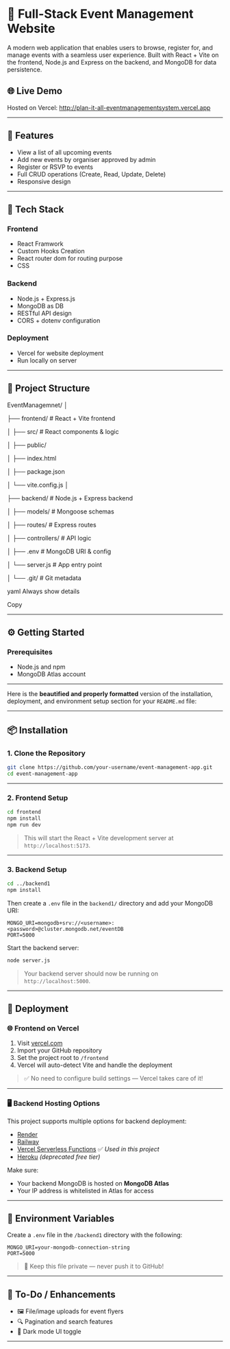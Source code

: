 # 🎉 Full-Stack Event Management Website

A modern web application that enables users to browse, register for, and manage events with a seamless user experience. Built with React + Vite on the frontend, Node.js and Express on the backend, and MongoDB for data persistence.

## 🌐 Live Demo

Hosted on Vercel: http://plan-it-all-eventmanagementsystem.vercel.app   


---

## 🚀 Features

- View a list of all upcoming events
- Add new events by organiser approved by admin
- Register or RSVP to events 
- Full CRUD operations (Create, Read, Update, Delete)
- Responsive design

---

## 🧱 Tech Stack

### Frontend
- React Framwork
- Custom Hooks Creation
- React router dom for routing purpose
- CSS

### Backend
- Node.js + Express.js
- MongoDB as DB
- RESTful API design
- CORS + dotenv configuration

### Deployment
- Vercel for website deployment
- Run locally on server

---

## 📁 Project Structure

EventManagemnet/
│

├── frontend/ # React + Vite frontend

│ ├── src/ # React components & logic

│ ├── public/

│ ├── index.html

│ ├── package.json

│ └── vite.config.js
│

├── backend/ # Node.js + Express backend

│ ├── models/ # Mongoose schemas

│ ├── routes/ # Express routes

│ ├── controllers/ # API logic

│ ├── .env # MongoDB URI & config

│ └── server.js # App entry point

│
└── .git/ # Git metadata

yaml
Always show details

Copy

---

## ⚙️ Getting Started

### Prerequisites

- Node.js and npm
- MongoDB Atlas account

---

Here is the **beautified and properly formatted** version of the installation, deployment, and environment setup section for your `README.md` file:

---

## 📦 Installation

### 1. Clone the Repository

```bash
git clone https://github.com/your-username/event-management-app.git
cd event-management-app
```

---

### 2. Frontend Setup

```bash
cd frontend
npm install
npm run dev
```

> This will start the React + Vite development server at `http://localhost:5173`.

---

### 3. Backend Setup

```bash
cd ../backend1
npm install
```

Then create a `.env` file in the `backend1/` directory and add your MongoDB URI:

```env
MONGO_URI=mongodb+srv://<username>:<password>@cluster.mongodb.net/eventDB
PORT=5000
```

Start the backend server:

```bash
node server.js
```

> Your backend server should now be running on `http://localhost:5000`.

---

## 🚀 Deployment

### 🌐 Frontend on Vercel

1. Visit [vercel.com](https://vercel.com)
2. Import your GitHub repository
3. Set the project root to `/frontend`
4. Vercel will auto-detect Vite and handle the deployment

> ✅ No need to configure build settings — Vercel takes care of it!

---

### 🖥️ Backend Hosting Options

This project supports multiple options for backend deployment:

* [Render](https://render.com)
* [Railway](https://railway.app)
* [Vercel Serverless Functions](https://vercel.com/docs/functions) ✅ *Used in this project*
* [Heroku](https://heroku.com) *(deprecated free tier)*

Make sure:

* Your backend MongoDB is hosted on **MongoDB Atlas**
* Your IP address is whitelisted in Atlas for access

---

## 📄 Environment Variables

Create a `.env` file in the `/backend1` directory with the following:

```env
MONGO_URI=your-mongodb-connection-string
PORT=5000
```

> 🔐 Keep this file private — never push it to GitHub!

---

## 📌 To-Do / Enhancements

* 🖼️ File/image uploads for event flyers
* 🔍 Pagination and search features
* 🌙 Dark mode UI toggle

---

